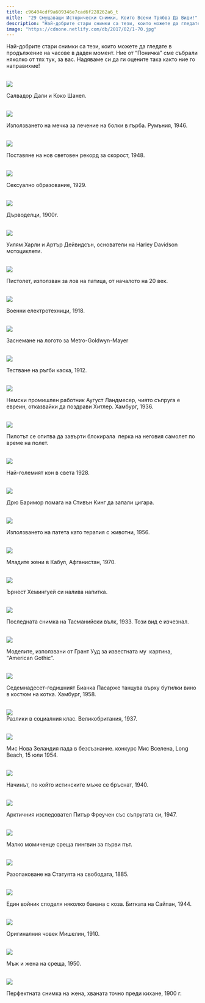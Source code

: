 ```yaml
---
title: c96404cdf9a609346e7cad6f228262a6_t
mitle:  "29 Смущаващи Исторически Снимки, Които Всеки Трябва Да Види!"
description: "Най-добрите стари снимки са тези, които можете да гледате в продължение на часове в даден момент. Ние от &qout;Поничка&qout; сме събрали няколко от тях тук, за вас. Надяваме си "
image: "https://cdnone.netlify.com/db/2017/02/1-70.jpg"
---
```


 <p>Най-добрите стари снимки са тези, които можете да гледате в продължение на часове в даден момент. Ние от “Поничка” сме събрали няколко от тях тук, за вас. Надяваме си да ги оцените така както ние го направихме!</p>      <p> <br/><img src="https://cdnone.netlify.com/db/2017/02/1-70.jpg"/><br/></p> <p>Салвадор Дали и Коко Шанел.</p> <p> <br/><img src="https://cdnone.netlify.com/db/2017/02/2-72.jpg"/><br/></p>      <p>Използването на мечка за лечение на болки в гърба. Румъния, 1946.</p> <p> <br/><img src="https://cdnone.netlify.com/db/2017/02/3-72.jpg"/><br/></p> <p>Поставяне на нов световен рекорд за скорост, 1948.</p> <p> <br/><img src="https://cdnone.netlify.com/db/2017/02/4-70.jpg"/><br/></p>      <p>Сексуално образование, 1929.</p> <p> <br/><img src="https://cdnone.netlify.com/db/2017/02/5-70.jpg"/><br/></p> <p>Дърводелци, 1900г.</p> <p> <br/><img src="https://cdnone.netlify.com/db/2017/02/6-65.jpg"/><br/></p> <p>Уилям Харли и Артър Дейвидсън, основатели на Harley Davidson мотоциклети.</p> <p> <br/><img src="https://cdnone.netlify.com/db/2017/02/7-64.jpg"/><br/></p>      <p>Пистолет, използван за лов на патица, от началото на 20 век.</p> <p> <br/><img src="https://cdnone.netlify.com/db/2017/02/8-63.jpg"/><br/></p> <p>Военни електротехници, 1918.</p> <p> <br/><img src="https://cdnone.netlify.com/db/2017/02/9-61.jpg"/><br/></p>      <p>Заснемане на логото за Metro-Goldwyn-Mayer</p> <p> <br/><img src="https://cdnone.netlify.com/db/2017/02/10-55.jpg"/><br/></p> <p>Тестване на ръгби каска, 1912.</p> <p> <br/><img src="https://cdnone.netlify.com/db/2017/02/11-50.jpg"/><br/></p> <p>Немски промишлен работник Аугуст Ландмесер, чиято съпруга е евреин, отказвайки да поздрави Хитлер. Хамбург, 1936.</p> <p> <br/><img src="https://cdnone.netlify.com/db/2017/02/12-44.jpg"/><br/></p> <p>Пилотът се опитва да завърти блокирала  перка на неговия самолет по време на полет.</p> <p> <br/><img src="https://cdnone.netlify.com/db/2017/02/13-41.jpg"/><br/></p> <p>Най-големият кон в света 1928.</p> <p> <br/><img src="https://cdnone.netlify.com/db/2017/02/14-39.jpg"/><br/></p> <p>Дрю Баримор помага на Стивън Кинг да запали цигара.</p> <p> <br/><img src="https://cdnone.netlify.com/db/2017/02/15-39.jpg"/><br/></p> <p>Използването на патета като терапия с животни, 1956.</p> <p> <br/><img src="https://cdnone.netlify.com/db/2017/02/16-24.jpg"/><br/></p> <p>Младите жени в Кабул, Афганистан, 1970.</p> <p> <br/><img src="https://cdnone.netlify.com/db/2017/02/17-21.jpg"/><br/></p> <p>Ърнест Хемингуей си налива напитка.</p> <p> <br/><img src="https://cdnone.netlify.com/db/2017/02/18-19.jpg"/><br/></p> <p>Последната снимка на Тасманийски вълк, 1933. Този вид е изчезнал.</p> <p> <br/><img src="https://cdnone.netlify.com/db/2017/02/19-14.jpg"/><br/></p> <p>Моделите, използвани от Грант Ууд за известната му  картина, “American Gothic”.</p> <p> <br/><img src="https://cdnone.netlify.com/db/2017/02/20-14.jpg"/><br/></p> <p>Седемнадесет-годишният Бианка Пасарже танцува върху бутилки вино в костюм на котка. Хамбург, 1958.</p> <p> <br/><img src="https://cdnone.netlify.com/db/2017/02/21-11.jpg"/><br/> Разлики в социалния клас. Великобритания, 1937.</p> <p> <br/><img src="https://cdnone.netlify.com/db/2017/02/22-11.jpg"/><br/></p> <p>Мис Нова Зеландия пада в безсъзнание. конкурс Мис Вселена, Long Beach, 15 юли 1954.</p> <p> <br/><img src="https://cdnone.netlify.com/db/2017/02/23-9.jpg"/><br/></p> <p>Начинът, по който истинските мъже се бръснат, 1940.</p> <p> <br/><img src="https://cdnone.netlify.com/db/2017/02/24-9.jpg"/><br/></p> <p>Арктичния изследовател Питър Фреучен със съпругата си, 1947.</p> <p> <br/><img src="https://cdnone.netlify.com/db/2017/02/25-8.jpg"/><br/></p> <p>Малко момиченце среща пингвин за първи път.</p> <p> <br/><img src="https://cdnone.netlify.com/db/2017/02/26-7.jpg"/><br/></p> <p>Разопаковане на Статуята на свободата, 1885.</p> <p> <br/><img src="https://cdnone.netlify.com/db/2017/02/27-6.jpg"/><br/></p> <p>Един войник споделя няколко банана с коза. Битката на Сайпан, 1944.</p> <p> <br/><img src="https://cdnone.netlify.com/db/2017/02/28-5.jpg"/><br/></p> <p>Оригиналния човек Мишелин, 1910.</p> <p> <br/><img src="https://cdnone.netlify.com/db/2017/02/29-5.jpg"/><br/></p> <p>Мъж и жена на среща, 1950.</p> <p> <br/><img src="https://cdnone.netlify.com/db/2017/10/999310-46238910-62-0-1507636004-1507636126-1514-1-1507636126-1507636322-650-aff24064b2-1507711485.jpg"/><br/></p> <p>Перфектната снимка на жена, хваната точно преди кихане, 1900 г.</p>       